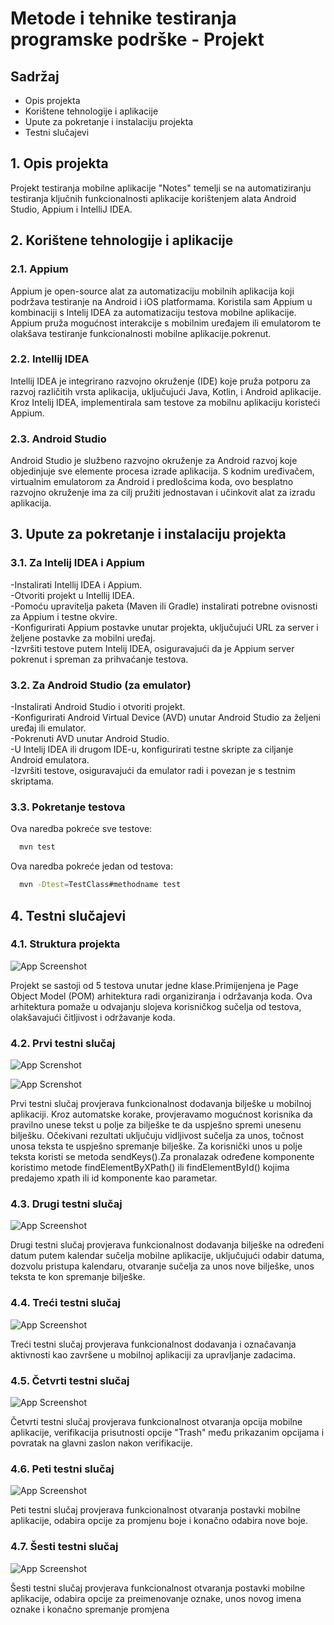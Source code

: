 
# Metode i tehnike testiranja programske podrške - Projekt






## Sadržaj

- Opis projekta
- Korištene tehnologije i aplikacije
- Upute za pokretanje i instalaciju projekta
- Testni slučajevi


## 1. Opis projekta

Projekt testiranja mobilne aplikacije "Notes" temelji se na automatiziranju testiranja ključnih funkcionalnosti aplikacije korištenjem alata Android Studio, Appium i IntelliJ IDEA.

## 2. Korištene tehnologije i aplikacije

### 2.1. Appium

Appium je open-source alat za automatizaciju mobilnih aplikacija koji podržava testiranje na Android i iOS platformama. Koristila sam Appium u kombinaciji s Intelij IDEA za automatizaciju testova mobilne aplikacije. Appium pruža mogućnost interakcije s mobilnim uređajem ili emulatorom te olakšava testiranje funkcionalnosti mobilne aplikacije.pokrenut.

### 2.2. Intellij IDEA

Intellij IDEA je integrirano razvojno okruženje (IDE) koje pruža potporu za razvoj različitih vrsta aplikacija, uključujući Java, Kotlin, i Android aplikacije. Kroz Intelij IDEA, implementirala sam testove za mobilnu aplikaciju koristeći Appium.

### 2.3. Android Studio

Android Studio je službeno razvojno okruženje za Android razvoj koje objedinjuje sve elemente procesa izrade aplikacija. S kodnim uređivačem, virtualnim emulatorom za Android i predlošcima koda, ovo besplatno razvojno okruženje ima za cilj pružiti jednostavan i učinkovit alat za izradu aplikacija.



## 3. Upute za pokretanje i instalaciju projekta

### 3.1. Za Intelij IDEA i Appium
-Instalirati Intellij IDEA i Appium. <br>
-Otvoriti projekt u Intellij IDEA. <br>
-Pomoću upravitelja paketa (Maven ili Gradle) instalirati potrebne ovisnosti za Appium i testne okvire.<br>
-Konfigurirati Appium postavke unutar projekta, uključujući URL za server i željene postavke za mobilni uređaj.<br>
-Izvršiti testove putem Intelij IDEA, osiguravajući da je Appium server pokrenut i spreman za prihvaćanje testova.<br>

### 3.2. Za Android Studio (za emulator)
-Instalirati Android Studio i otvoriti projekt.<br>
-Konfigurirati Android Virtual Device (AVD) unutar Android Studio za željeni uređaj ili emulator.<br>
-Pokrenuti AVD unutar Android Studio.<br>
-U Intelij IDEA ili drugom IDE-u, konfigurirati testne skripte za ciljanje Android emulatora.<br>
-Izvršiti testove, osiguravajući da emulator radi i povezan je s testnim skriptama. <br>   

### 3.3. Pokretanje testova
Ova naredba pokreće sve testove:
```bash
  mvn test
```
Ova naredba pokreće jedan od testova:
```bash
  mvn -Dtest=TestClass#methodname test
```

## 4. Testni slučajevi

### 4.1. Struktura projekta

![App Screenshot](https://i.postimg.cc/vHkrvHkS/Snimka-zaslona-24.png)

Projekt se sastoji od 5 testova unutar jedne klase.Primijenjena je Page Object Model (POM) arhitektura radi organiziranja i održavanja koda. Ova arhitektura pomaže u odvajanju slojeva korisničkog sučelja od testova, olakšavajući čitljivost i održavanje koda.

### 4.2. Prvi testni slučaj

![App Screnshot](https://i.postimg.cc/L5x695Kk/test1.png)

![App Screnshot](https://i.postimg.cc/PrM1DQhK/pom.png)

Prvi testni slučaj provjerava funkcionalnost dodavanja bilješke u mobilnoj aplikaciji. Kroz automatske korake, provjeravamo mogućnost korisnika da pravilno unese tekst u polje za bilješke te da uspješno spremi unesenu bilješku. Očekivani rezultati uključuju vidljivost sučelja za unos, točnost unosa teksta te uspješno spremanje bilješke.
Za korisnički unos u polje teksta koristi se metoda sendKeys().Za pronalazak određene komponente koristimo metode findElementByXPath() ili findElementById() kojima predajemo xpath ili id komponente kao parametar.


### 4.3. Drugi testni slučaj 

![App Screenshot](https://i.postimg.cc/t4ZCb9rP/test2.png)

Drugi testni slučaj provjerava funkcionalnost dodavanja bilješke na određeni datum putem kalendar sučelja mobilne aplikacije, uključujući odabir datuma, dozvolu pristupa kalendaru, otvaranje sučelja za unos nove bilješke, unos teksta te kon spremanje bilješke.


### 4.4. Treći testni slučaj 

![App Screenshot](https://i.postimg.cc/x88VPPhH/test3.png)

Treći testni slučaj provjerava funkcionalnost dodavanja i označavanja aktivnosti kao završene u mobilnoj aplikaciji za upravljanje zadacima.

### 4.5. Četvrti testni slučaj 

![App Screenshot](https://i.postimg.cc/QtsXc1jk/test4.png)

Četvrti testni slučaj provjerava funkcionalnost otvaranja opcija mobilne aplikacije, verifikacija prisutnosti opcije "Trash" među prikazanim opcijama i povratak na glavni zaslon nakon verifikacije. 

### 4.6. Peti testni slučaj 

![App Screenshot](https://i.postimg.cc/wBDqt0Yj/test5.png)

Peti testni slučaj provjerava funkcionalnost otvaranja postavki mobilne aplikacije, odabira opcije za promjenu boje i konačno odabira nove boje. 

### 4.7. Šesti testni slučaj

![App Screenshot](https://i.postimg.cc/Wz1THVFd/test6.png)

Šesti testni slučaj provjerava funkcionalnost otvaranja postavki mobilne aplikacije, odabira opcije za preimenovanje oznake, unos novog imena oznake i konačno spremanje promjena


